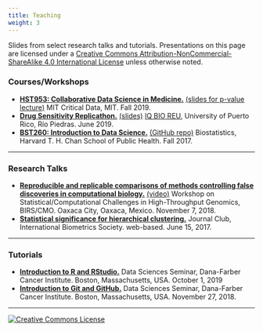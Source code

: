 ```yaml
---
title: Teaching
weight: 3
---
```


Slides from select research talks and tutorials. Presentations on this page are licensed under a <a rel="license" href="http://creativecommons.org/licenses/by-nc-sa/4.0/">Creative Commons Attribution-NonCommercial-ShareAlike 4.0 International License</a> unless otherwise noted.

### Courses/Workshops

- [**HST953: Collaborative Data Science in Medicine.**](https://criticaldata.mit.edu/course/) [(slides for p-value lecture)](https://speakerdeck.com/pkimes/hst953-pvalues) MIT Critical Data, MIT. Fall 2019.
- [**Drug Sensitivity Replicathon.**](https://pkimes.github.io/PR2019replicathon/) [(slides)](https://speakerdeck.com/pkimes/20190712-iqbio) [IQ BIO REU](http://iqbioreu.uprrp.edu/index.php/program/), University of Puerto Rico, Río Piedras. June 2019.
- [**BST260: Introduction to Data Science.**](http://datasciencelabs.github.io/datasciencelabs.github.io-2017/) [(GitHub repo)](https://github.com/datasciencelabs/2017) Biostatistics, Harvard T. H. Chan School of Public Health. Fall 2017.

---

### Research Talks

- [**Reproducible and replicable comparisons of methods controlling false discoveries in computational biology.**](https://www.birs.ca//cmo-workshops//2018/18w5202/files/Kimes_Patrick.pdf) [(video)](http://www.birs.ca/events/2018/5-day-workshops/18w5202/videos/watch/201811070903-Kimes.html) Workshop on Statistical/Computational Challenges in High-Throughput Genomics, BIRS/CMO. Oaxaca City, Oaxaca, Mexico. November 7, 2018.
- [**Statistical significance for hierarchical clustering.**](https://www.dropbox.com/s/qt8mtineaiaj2e0/kimesp_ibs.pdf?dl=0) Journal Club, International Biometrics Society. web-based. June 15, 2017.

---

### Tutorials

- [**Introduction to R and RStudio.**](https://speakerdeck.com/pkimes/dfci-introduction-to-r-and-rstudio) Data Sciences Seminar, Dana-Farber Cancer Institute. Boston, Massachusetts, USA. October 1, 2019
- [**Introduction to Git and GitHub.**](https://speakerdeck.com/pkimes/dfci-introduction-to-git-and-github) Data Sciences Seminar, Dana-Farber Cancer Institute. Boston, Massachusetts, USA. November 27, 2018.

---

<a rel="license" href="http://creativecommons.org/licenses/by-nc-sa/4.0/"><img alt="Creative Commons License" style="border-width:0" src="https://i.creativecommons.org/l/by-nc-sa/4.0/88x31.png" /></a>

